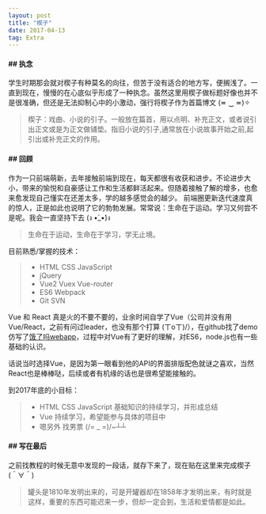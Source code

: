 ```yaml
---
layout: post
title: "楔子"
date: 2017-04-13
tag: Extra
---
```


#### ## 执念
学生时期那会就对楔子有种莫名的向往，但苦于没有适合的地方写，便搁浅了。一直到现在，慢慢的在心底似乎形成了一种执念。虽然这里用楔子做标题好像也并不是很准确，但还是无法抑制心中的小激动，强行将楔子作为首篇博文 (≖ ‿ ≖)✧

> 楔子：戏曲、小说的引子。一般放在篇首，用以点明、补充正文，或者说引出正文或是为正文做铺垫。指旧小说的引子,通常放在小说故事开始之前,起引出或补充正文的作用。

#### ## 回顾
作为一只前端萌新，去年接触前端到现在，每天都很有收获和进步。不论进步大小，带来的愉悦和自豪感让工作和生活都鲜活起来。但随着接触了解的增多，也愈来愈发现自己懂实在还差太多，学的越多感觉会的越少。 前端圈更新迭代速度真的惊人，正是如此也说明了它的勃勃发展。常常说：生命在于运动。学习又何尝不是呢。我会一直坚持下去 (ง •̀_•́)ง

> 生命在于运动，生命在于学习，学无止境。

目前熟悉/掌握的技术：

>* HTML CSS JavaScript
>* jQuery
>* Vue2 Vuex Vue-router
>* ES6 Webpack
>* Git SVN

Vue 和 React 真是火的不要不要的，业余时间自学了Vue（公司并没有用Vue/React，之前有问过leader，也没有那个打算 (ㄒoㄒ)/），在github找了demo仿写了[饿了吗webapp](https://github.com/chenhuhus/vue-ele)，过程中对Vue有了更好的理解，对ES6，node.js也有一些基础的认识。

话说当时选择Vue，是因为第一眼看到他的API的界面排版配色就谜之喜欢，当然React也是棒棒哒，后续或者有机缘的话也是很希望能接触的。

到2017年底的小目标：

>* HTML CSS JavaScript 基础知识的持续学习，并形成总结
>* Vue 持续学习，希望能参与具体的项目中
>* 嗯另外 找男票 (/= _ =)/~┴┴

#### ## 写在最后

之前找教程的时候无意中发现的一段话，就存下来了，现在贴在这里来完成楔子 (＾∀＾)

> 罐头是1810年发明出来的，可是开罐器却在1858年才发明出来，有时就是这样，重要的东西可能迟来一步，但却一定会到，生活和爱情都是如此。